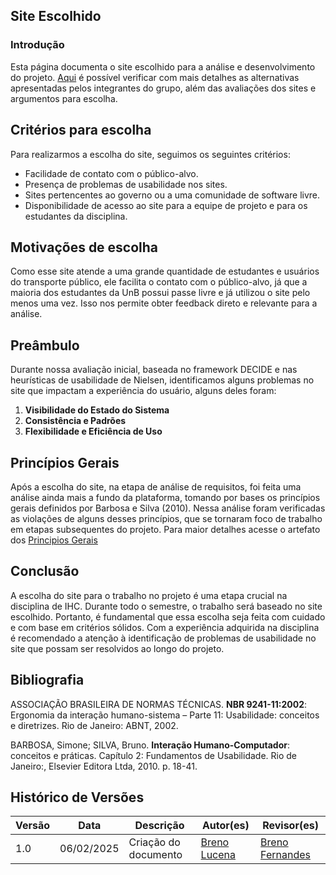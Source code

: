 ## Site Escolhido


### Introdução 

Esta página documenta o site escolhido para a análise e desenvolvimento do projeto. [Aqui](https://interacao-humano-computador.github.io/2024.2-PasseLivreEstudantil/planejamento/sites_escolhidos/) é possível verificar com mais detalhes as alternativas apresentadas pelos integrantes do grupo, além das avaliações dos sites e argumentos para escolha.

## Critérios para escolha

Para realizarmos a escolha do site, seguimos os seguintes critérios:


- Facilidade de contato com o público-alvo.
- Presença de problemas de usabilidade nos sites.
- Sites pertencentes ao governo ou a uma comunidade de software livre.
- Disponibilidade de acesso ao site para a equipe de projeto e para os estudantes da disciplina.


## Motivações de escolha

Como esse site atende a uma grande quantidade de estudantes e usuários do transporte público, ele facilita o contato com o público-alvo, já que a maioria dos estudantes da UnB possui passe livre e já utilizou o site pelo menos uma vez. Isso nos permite obter feedback direto e relevante para a análise.

## Preâmbulo

Durante nossa avaliação inicial, baseada no framework DECIDE e nas heurísticas de usabilidade de Nielsen, identificamos alguns problemas no site que impactam a experiência do usuário, alguns deles foram:

1. **Visibilidade do Estado do Sistema**
2. **Consistência e Padrões**
3. **Flexibilidade e Eficiência de Uso**

## Princípios Gerais

Após a escolha do site, na etapa de análise de requisitos, foi feita uma análise ainda mais a fundo da plataforma, tomando por bases os princípios gerais definidos por Barbosa e Silva (2010). Nessa análise foram verificadas as violações de alguns desses princípios, que se tornaram foco de trabalho em etapas subsequentes do projeto. Para maior detalhes acesse o artefato dos [Principios Gerais](../analise_de_requsitos/principios_gerais.md)


## Conclusão

A escolha do site para o trabalho no projeto é uma etapa crucial na disciplina de IHC. Durante todo o semestre, o trabalho será baseado no site escolhido. Portanto, é fundamental que essa escolha seja feita com cuidado e com base em critérios sólidos. Com a experiência adquirida na disciplina é recomendado a atenção à identificação de problemas de usabilidade no site que possam ser resolvidos ao longo do projeto.

## Bibliografia

ASSOCIAÇÃO BRASILEIRA DE NORMAS TÉCNICAS. **NBR 9241-11:2002**: Ergonomia da interação humano-sistema – Parte 11: Usabilidade: conceitos e diretrizes. Rio de Janeiro: ABNT, 2002.

BARBOSA, Simone; SILVA, Bruno. **Interação Humano-Computador**: conceitos e práticas. Capítulo 2: Fundamentos de Usabilidade. Rio de Janeiro:, Elsevier Editora Ltda, 2010. p. 18-41.

## Histórico de Versões

Versão  |   Data   | Descrição | Autor(es) | Revisor(es)
--------- | ------ | ------ | ---------- | ----------
 1.0 | 06/02/2025 | Criação do documento | [Breno Lucena](https://github.com/BrenoLUCO)| [Breno Fernandes](https://github.com/Brenofrds)
